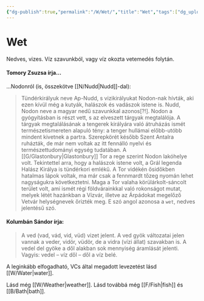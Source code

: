 ```yaml
---
{"dg-publish":true,"permalink":"/W/Wet/","title":"Wet","tags":["dg_uploaded"],"created":"2023-10-25T02:12","updated":"2023-11-02T04:44"}
---
```



# Wet

Nedves, vizes. Víz szavunkból, vagy víz okozta vetemedés folytán.  

#### Tomory Zsuzsa írja...

...Nodonról (is, összekötve [[N/Nudd\|Nudd]]-dal):
> Tündérkirályuk neve Ap-Nudd, s vizikirályukat Nodon-nak hívták, aki ezen kívül még a kutyák, halászok és vadászok istene is. Nudd, Nodon neve a magyar nedű szavunkkal azonos\[?!\]. Nodon a gyógyításban is részt vett, s az elveszett tárgyak megtalálója. A tárgyak megtalálásának a tengerek királyára való átruházás ismét természetismereten alapuló tény: a tenger hullámai előbb-utóbb mindent kivetnek a partra. Szerepkörét később Szent Antalra ruházták, de már nem voltak az itt fennálló nyelvi és természettudományi egység tudatában. A [[G/Glastonbury\|Glastonbury]] Tor a rege szerint Nodon lakóhelye volt. Tekintettel arra, hogy a halászok istene volt, a Grál legenda Halász Királya is tündérkori emlékű. A Tor vidékén ősidőkben hatalmas lápok voltak, ma már csak a fennmardt tőzeg nyomán lehet nagyságukra következtetni. Maga a Tor valaha körülárkolt-sáncolt terület volt, ami ismét régi földvárainkkal való rokonságot mutat, melyek létét hazánkban a Vízvár, illetve az Árpádokat megelőző Vetvár helységnevek őrizték meg. E szó angol azonosa a `wet`, nedves jelentésű szó.  

#### Kolumbán Sándor írja:

> A ved (vad, vád, vid, vüd) vizet jelent. A ved gyök változatai jelen vannak a veder, vidör, vüdör, de a vidra (vízi állat) szavakban is. A vedel del gyöke a dől alakban sok mennyiség áramlását jelenti. Vagyis: vedel – víz dől – dől a víz belé.  

A leginkább elfogadható, VCs által megadott levezetést lásd [[W/Water\|water]].  

Lásd még [[W/Weather\|weather]]. Lásd továbbá még [[F/Fish\|fish]] és [[B/Bath\|bath]].  